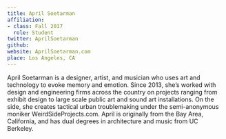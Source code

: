 ```yaml
---
title: April Soetarman
affiliation:
- class: Fall 2017
  role: Student
twitter: AprilSoetarman
github: 
website: AprilSoetarman.com
place: Los Angeles, CA
---
```

April Soetarman is a designer, artist, and musician who uses art and technology to evoke memory and emotion. Since 2013, she’s worked with design and engineering firms across the country on projects ranging from exhibit design to large scale public art and sound art installations. On the side, she creates tactical urban troublemaking under the semi-anonymous moniker WeirdSideProjects.com. April is originally from the Bay Area, California, and has dual degrees in architecture and music from UC Berkeley.